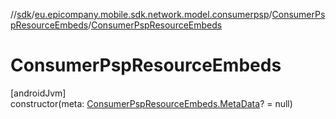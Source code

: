 //[sdk](../../../index.md)/[eu.epicompany.mobile.sdk.network.model.consumerpsp](../index.md)/[ConsumerPspResourceEmbeds](index.md)/[ConsumerPspResourceEmbeds](-consumer-psp-resource-embeds.md)

# ConsumerPspResourceEmbeds

[androidJvm]\
constructor(meta: [ConsumerPspResourceEmbeds.MetaData](-meta-data/index.md)? = null)
